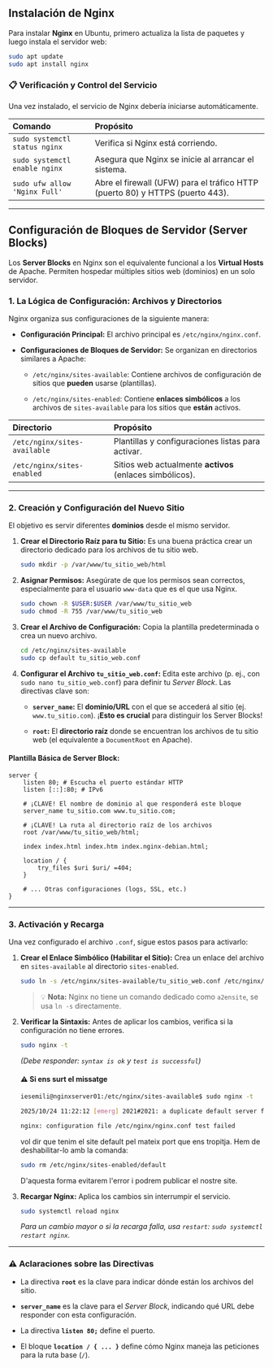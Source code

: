 

## Instalación de Nginx

Para instalar **Nginx** en Ubuntu, primero actualiza la lista de paquetes y luego instala el servidor web:

```bash
sudo apt update
sudo apt install nginx
```

### 📋 Verificación y Control del Servicio

Una vez instalado, el servicio de Nginx debería iniciarse automáticamente.

| Comando | Propósito |
| :--- | :--- |
| `sudo systemctl status nginx` | Verifica si Nginx está corriendo. |
| `sudo systemctl enable nginx` | Asegura que Nginx se inicie al arrancar el sistema. |
| `sudo ufw allow 'Nginx Full'` | Abre el firewall (UFW) para el tráfico HTTP (puerto 80) y HTTPS (puerto 443). |

-----

## Configuración de Bloques de Servidor (Server Blocks)

Los **Server Blocks** en Nginx son el equivalente funcional a los **Virtual Hosts** de Apache. Permiten hospedar múltiples sitios web (dominios) en un solo servidor.

### 1\. La Lógica de Configuración: Archivos y Directorios

Nginx organiza sus configuraciones de la siguiente manera:

  - **Configuración Principal:** El archivo principal es `/etc/nginx/nginx.conf`.

  - **Configuraciones de Bloques de Servidor:** Se organizan en directorios similares a Apache:

      - `/etc/nginx/sites-available`: Contiene archivos de configuración de sitios que **pueden** usarse (plantillas).

      - `/etc/nginx/sites-enabled`: Contiene **enlaces simbólicos** a los archivos de `sites-available` para los sitios que **están** activos.

| **Directorio** | **Propósito** |
| :--- | :--- |
| `/etc/nginx/sites-available` | Plantillas y configuraciones listas para activar. |
| `/etc/nginx/sites-enabled` | Sitios web actualmente **activos** (enlaces simbólicos). |

-----

### 2\. Creación y Configuración del Nuevo Sitio

El objetivo es servir diferentes **dominios** desde el mismo servidor.

1.  **Crear el Directorio Raíz para tu Sitio:** Es una buena práctica crear un directorio dedicado para los archivos de tu sitio web.

    ```bash
    sudo mkdir -p /var/www/tu_sitio_web/html
    ```

2.  **Asignar Permisos:** Asegúrate de que los permisos sean correctos, especialmente para el usuario `www-data` que es el que usa Nginx.

    ```bash
    sudo chown -R $USER:$USER /var/www/tu_sitio_web
    sudo chmod -R 755 /var/www/tu_sitio_web
    ```

3.  **Crear el Archivo de Configuración:** Copia la plantilla predeterminada o crea un nuevo archivo.

    ```bash
    cd /etc/nginx/sites-available
    sudo cp default tu_sitio_web.conf
    ```

4.  **Configurar el Archivo `tu_sitio_web.conf`:** Edita este archivo (p. ej., con `sudo nano tu_sitio_web.conf`) para definir tu *Server Block*. Las directivas clave son:

      - **`server_name`:** El **dominio/URL** con el que se accederá al sitio (ej. `www.tu_sitio.com`). ¡**Esto es crucial** para distinguir los Server Blocks\!

      - **`root`:** El **directorio raíz** donde se encuentran los archivos de tu sitio web (el equivalente a `DocumentRoot` en Apache).

#### Plantilla Básica de Server Block:

```nginx
server {
    listen 80; # Escucha el puerto estándar HTTP
    listen [::]:80; # IPv6

    # ¡CLAVE! El nombre de dominio al que responderá este bloque
    server_name tu_sitio.com www.tu_sitio.com; 

    # ¡CLAVE! La ruta al directorio raíz de los archivos
    root /var/www/tu_sitio_web/html;

    index index.html index.htm index.nginx-debian.html;

    location / {
        try_files $uri $uri/ =404;
    }

    # ... Otras configuraciones (logs, SSL, etc.)
}
```

-----

### 3\. Activación y Recarga

Una vez configurado el archivo `.conf`, sigue estos pasos para activarlo:

1.  **Crear el Enlace Simbólico (Habilitar el Sitio):** Crea un enlace del archivo en `sites-available` al directorio `sites-enabled`.

    ```bash
    sudo ln -s /etc/nginx/sites-available/tu_sitio_web.conf /etc/nginx/sites-enabled/
    ```

    > 💡 **Nota:** Nginx no tiene un comando dedicado como `a2ensite`, se usa `ln -s` directamente.

2.  **Verificar la Sintaxis:** Antes de aplicar los cambios, verifica si la configuración no tiene errores.

    ```bash
    sudo nginx -t
    ```

    *(Debe responder: `syntax is ok` y `test is successful`)*

    #### ⚠️ Si ens surt el missatge 

    ```bash
    iesemili@nginxserver01:/etc/nginx/sites-available$ sudo nginx -t
    
    2025/10/24 11:22:12 [emerg] 2021#2021: a duplicate default server for 0.0.0.0:80 in /etc/nginx/sites-enabled/separateways.conf:22
    
    nginx: configuration file /etc/nginx/nginx.conf test failed
    ```
    vol dir que tenim el site default pel mateix port que ens tropitja. Hem de deshabilitar-lo amb la comanda:

    ```bash
    sudo rm /etc/nginx/sites-enabled/default
    ```
    D'aquesta forma evitarem l'error i podrem publicar el nostre site.

3.  **Recargar Nginx:** Aplica los cambios sin interrumpir el servicio.

    ```bash
    sudo systemctl reload nginx
    ```

    *Para un cambio mayor o si la recarga falla, usa `restart`: `sudo systemctl restart nginx`.*

-----

### ⚠️ Aclaraciones sobre las Directivas

  - La directiva **`root`** es la clave para indicar dónde están los archivos del sitio.

  - **`server_name`** es la clave para el *Server Block*, indicando qué URL debe responder con esta configuración.

  - La directiva **`listen 80;`** define el puerto.

  - El bloque **`location / { ... }`** define cómo Nginx maneja las peticiones para la ruta base (`/`).